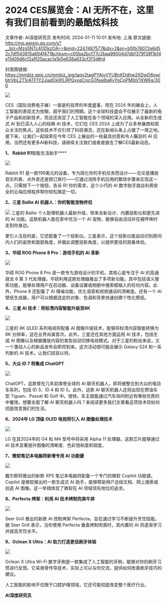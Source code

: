# 2024 CES展览会：AI 无所不在，这里有我们目前看到的最酷炫科技

文章作者: AI深度研究员
发布时间: 2024-01-11 10:01
发布地: 上海
原文链接: http://mp.weixin.qq.com/s?__biz=Mzg5NTc4ODkzOA==&mid=2247487577&idx=2&sn=b5fb78072e6d52c7df543815a604f471&chksm=c00ba2bcf77c2baa98004d7dbf379f39f1b14e11d09d6cf2a1f20acac1a1b5e638a833cf2f3d#rd

封面图链接: https://mmbiz.qpic.cn/mmbiz_jpg/iaqv2tagPYAjvVYUBnKDdhw2XDwD6owibtrVbL2T5rATF1Y2JiadOk91LRPQysgCnicG3fea8iaKyYoCpPMIbV1XW6g/300

![](https://mmbiz.qpic.cn/mmbiz_png/iaqv2tagPYAjvVYUBnKDdhw2XDwD6owibtvT4fjp7H4FT62m9rvE0q3CfnRDSh114ncx4upafwKwUGPVUxl2J6mg/640?wx_fmt=png&from=appmsg)

CES（国际消费电子展）一直是科技界的年度盛事，而在 2024
年的展会上，人工智能的表现尤为抢眼，超乎我们的预期。这个全球科技盛会不仅展示了最新的电子产品和创新技术，而且还突显了人工智能在各个领域的深入应用。从全新的生成式
AI 到已深入人心的经典 AI 技术，它们在 CES 2024
上成为了众多参展商和观众关注的焦点。这些技术不仅引领了科技潮流，还在新闻头条上占据了一席之地。接下来，让我们一起探索在今年 CES
上展出的一些最具创意和令人瞩目的 AI 应用，当然还有更多AI新科技，请继续关注我们或者直接去了解CES最新动态。

**1、 Rabbit R1**智能生活助手****  

![](https://mmbiz.qpic.cn/mmbiz_png/iaqv2tagPYAjvVYUBnKDdhw2XDwD6owibtue8bjPIHRDqibyxcRkakOF8icmVHJYX4g73RvIDAk159zcw9ibAXIjXrQ/640?wx_fmt=png&from=appmsg)

Rabbit R1
是一款199美元的设备，专为简化你的手机任务而设计——无论是播放音乐列表、点外卖还是预订旅行——它通过消除手机应用的繁琐步骤来实现这一点。只需按下一个按钮，告诉
R1 你的需求，这个小巧的 AI 数字助手就会利用安全的云端应用程序帮你轻松搞定一切。

  

**2、三星 Ballie AI 机器人：你的智能宠物伴侣**

![](https://mmbiz.qpic.cn/mmbiz_png/iaqv2tagPYAjvVYUBnKDdhw2XDwD6owibtm1ibj6UZqUvYv1S4YPEYUnviaDtRIpvebicCeaSj3nHibRwRjAlxiaoj6cg/640?wx_fmt=png&from=appmsg)
三星的 Ballie 个人助理机器人最新升级，带来全新设计、内置投影仪和更先进的 AI 功能。这款机器人能在家中充当一个 AI
宠物，能够自由活动并在被呼唤时走到你身边。

更引人注目的是，它还配备了一个投影仪。三星表示，这个投影仪能自动识别房间内人们的姿势和面部角度，并据此调整投影角度，以提供更佳的观看体验。

  

**3、华硕 ROG Phone 8 Pro：游戏手机的 AI 革新**

![](https://mmbiz.qpic.cn/mmbiz_png/iaqv2tagPYAjvVYUBnKDdhw2XDwD6owibt0P5icw1T94jTZsUyiaQgQLSq81EnibvmNRvojuPCabQNQkm7Q6O8Ibfibg/640?wx_fmt=png&from=appmsg)

华硕 ROG Phone 8 Pro 是一款专为游戏设计的手机，其核心是专注于 AI 的高通骁龙 8 第 3
代处理器。华硕利用这款处理器推出了多项新功能。其中包括语义搜索功能，能够处理用户在启动器、设备设置或相册中搜索框输入的任何内容。此外，Phone 8
还配备了 AI 降噪功能，优化语音和视频通话的清晰度。还有一个 AI 壁纸生成器，用户可以根据选定的对象、色调和背景快速创建个性化壁纸。  

**4、三星 AI 技术：将标清内容智能升级至8K**  

![](https://mmbiz.qpic.cn/mmbiz_png/iaqv2tagPYAjvVYUBnKDdhw2XDwD6owibtStuoe995vtgzeVEWkwpu3xc0EhibAJ2ff6n16G5EU1LzJYKMAicsbjhQ/640?wx_fmt=png&from=appmsg)

三星的 8K QLED 系列电视将配备 AI 图像升级技术，能够将标清内容智能转换为 8K 分辨率，这在业界尚属首次。此外，三星还在其他方面运用 AI
技术，包括生成 AI 图像以及根据播放内容的类型自动切换电视模式。对于三星的粉丝来说，又一个激动人心的新品发布会即将到来。这次活动很可能会展示 Galaxy
S24 和一系列新的 AI 技术。让我们拭目以待。  

**5、大众 ID 7 将集成 ChatGPT**  

![](https://mmbiz.qpic.cn/mmbiz_png/iaqv2tagPYAjvVYUBnKDdhw2XDwD6owibtvz51jblJDMN346YwC1jLl0VHnqQ7S1H9slTg8gSF6DTHXSpNUcyEfQ/640?wx_fmt=png&from=appmsg)

ChatGPT，这款曾在几年前席卷全球的 AI 聊天机器人，即将被整合到大众的电动车系列，包括 ID 3、ID 4 和 ID 5。此外，这款 AI
聊天机器人还将出现在燃油车型 Tiguan、Passat 和 Golf 中。很快，车主就能通过汽车询问附近有哪些优质的中餐馆。想要全面了解 AI
聊天机器人吗？来阅读更多我们文章看这项技术将如何彻底改变我们的生活。  

**6、2024年 LG 顶级 OLED 电视将引入 AI 图像处理技术**

![](https://mmbiz.qpic.cn/mmbiz_png/iaqv2tagPYAjvVYUBnKDdhw2XDwD6owibtDOp5Tl3aWmnGh2y1rYYoIR9ZlDwFr6rKeKbUXusDaFoWemax3uTLPg/640?wx_fmt=png&from=appmsg)

LG 在其2024年的 G4 和 M4 型号中将采用 Alpha 11 处理器。这款芯片能够通过 AI 技术显著提升图像的清晰度、色彩饱和度和锐度。

  

**7、微软笔记本电脑将新增专用 AI 功能键**

![](https://mmbiz.qpic.cn/mmbiz_png/iaqv2tagPYAjvVYUBnKDdhw2XDwD6owibticXLNRb7DXmiblLglic6Qx4pAEXlQic1ykb2Dqlx1Zh0wR3oXN9A37yK7A/640?wx_fmt=png&from=appmsg)

戴尔即将推出的新款 XPS 笔记本电脑将配备一个专门的微软 Copilot 功能键。Copilot 是微软推出的一款生成式 AI
助手，能够帮助用户总结文档、网上搜索或创造 AI 图像。这一举措体现了微软在 AI 领域领先地位的追求。

  

**8、Perfecta 烤架：利用 AI 技术烤制完美牛排**

![](https://mmbiz.qpic.cn/mmbiz_png/iaqv2tagPYAjvVYUBnKDdhw2XDwD6owibtCiadj0Lpqgm10Q08MxthIvtAg00HmPEkxGrvuU9R8zuZPaLREkZcqag/640?wx_fmt=png&from=appmsg)

Seer Grill 推出的新款 AI 控制烤架 Perfecta，旨在通过学习不断提升烹饪技能。据 Seer Grill 表示，当你使用 Perfecta
垂直烤制肉类时，其内置的 AI 将逐渐学习并提高烹饪水平。

  

**9、Oclean X Ultra：AI 助力打造更佳刷牙体验**

![](https://mmbiz.qpic.cn/mmbiz_png/iaqv2tagPYAjvVYUBnKDdhw2XDwD6owibtzSvc5hGMQjmECmYD8uxVvHAhqYl4CTbWVJaMNNg5JKLzzwrnNZowBw/640?wx_fmt=png&from=appmsg)

Oclean X Ultra Wi-Fi
数字牙刷是一款集成了人工智能的牙刷，能够对你的刷牙习惯进行反馈。它采用骨传导技术，实际上可以与你交流，提供如何改善刷牙技巧的建议。  

人工智能的影响不仅限于口腔护理领域，它还可能彻底改变整个医疗行业。

  

**AI深度研究员**


